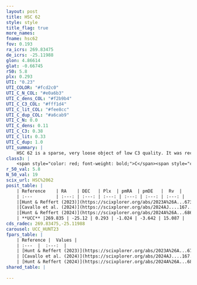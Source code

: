```yaml
---
layout: post
title: HSC 62
style: style
title_flag: true
more_names: 
fname: hsc62
fov: 0.193
ra_icrs: 269.83475
de_icrs: -25.11988
glon: 4.86614
glat: -0.66745
r50: 5.8
plx: 0.293
UTI: "0.23"
UTI_COLOR: "#fcd2c0"
UTI_C_N_COL: "#e0a6b3"
UTI_C_dens_COL: "#f2b9b4"
UTI_C_C3_COL: "#fff1d4"
UTI_C_lit_COL: "#fee8cc"
UTI_C_dup_COL: "#a6cab9"
UTI_C_N: 0.0
UTI_C_dens: 0.11
UTI_C_C3: 0.38
UTI_C_lit: 0.33
UTI_C_dup: 1.0
UTI_summary: |
    HSC 62 is a sparse, very loose object of low C3 quality. It was recently reported in the literature.<br><br><span style="color: #99180f; font-weight: bold;">Warning: </span>contains less than 25 stars with <i>P>0.5</i> estimated.
class3: |
    <span style="color: red; font-weight: bold;">C</span><span style="color: #FFC300; font-weight: bold;">B</span>
r_50_val: 5.8
N_50_val: 19
scix_url: HSC%2062
posit_table: |
    | Reference    | RA    | DEC   | Plx  | pmRA  | pmDE   |  Rv  |
    | :---         | :---: | :---: | :---: | :---: | :---: | :---: |
    |[Hunt & Reffert (2023)](https://scixplorer.org/abs/2023A%26A...673A.114H) | 269.826 | -25.076 | 0.285 | -1.054 | -3.647 | 16.038 |
    |[Cavallo et al. (2024)](https://scixplorer.org/abs/2024AJ....167...12C) | 269.85 | -25.13 | 0.282 | -- | -- | -- |
    |[Hunt & Reffert (2024)](https://scixplorer.org/abs/2024A%26A...686A..42H) | 269.826 | -25.076 | 0.285 | -1.054 | -3.647 | 16.038 |
    | **UCC** |269.835 | -25.12 | 0.293 | -1.024 | -3.642 | 15.087 | 
cds_radec: 269.83475,-25.11988
carousel: UCC_HUNT23
fpars_table: |
    | Reference |  Values |
    | :---  |  :---:  |
    | [Hunt & Reffert (2023)](https://scixplorer.org/abs/2023A%26A...673A.114H) | `AV50=4.113, diffAV50=2.718, MOD50=12.566, logAge50=8.017` |
    | [Cavallo et al. (2024)](https://scixplorer.org/abs/2024AJ....167...12C) | `AV50=3.49, dMod50=13.49, logAge50=7.88, [Fe/H]50=0.02` |
    | [Hunt & Reffert (2024)](https://scixplorer.org/abs/2024A%26A...686A..42H) | `MassJ=971.959` |
shared_table: |
    
---
```

